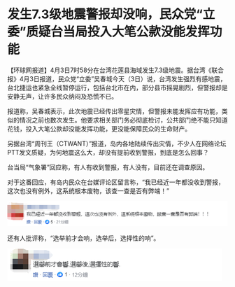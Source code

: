 # 发生7.3级地震警报却没响，民众党“立委”质疑台当局投入大笔公款没能发挥功能

【环球网报道】4月3日7时58分在台湾花莲县海域发生7.3级地震。据台湾《联合报》4月3日报道，民众党“立委”吴春城今天（3日）说，台湾发生强烈有感地震，台北捷运也紧急全线暂停运行，包括台北市在内，部分县市摇晃剧烈，但警报却是安静无声，让许多民众纳闷及恐慌不已。

报道称，吴春城表示，此次地震已经传出零星灾情，但警报未能发挥应有功能，类似的情况之前也数次发生。他要求相关部门务必彻底检讨，公共部门绝不能只知道花钱，投入大笔公款却没能发挥功能，更没能保障民众的生命财产。

另据台湾“周刊王（CTWANT）”报道，岛内各地陆续传出灾情，不少人在网络论坛PTT发文质疑，为何地震这么大，却没有提前收到警报，到底是怎么回事？

台当局“气象署”回应称，有人有收到警报，有人没有，目前还在调查原因。

对于这番回应，有岛内民众在台媒评论区留言称，“我已经近一年都没收到警报，这次也没有例外，这系统根本废物，该查一查是否有弊端！”

![0f0823a251b04a7a6013bd697ba45795.jpg](https://raw.githubusercontent.com/qqhsx/qqnews_image/main/2024/04/03/发生7.3级地震警报却没响，民众党“立委”质疑台当局投入大笔公款没能发挥功能/0f0823a251b04a7a6013bd697ba45795.jpg)

还有人批评称，“选举前才会响，选举后，选择性的响”。

![ea660ba128f1b0c7e627e6903a090dca.jpg](https://raw.githubusercontent.com/qqhsx/qqnews_image/main/2024/04/03/发生7.3级地震警报却没响，民众党“立委”质疑台当局投入大笔公款没能发挥功能/ea660ba128f1b0c7e627e6903a090dca.jpg)

